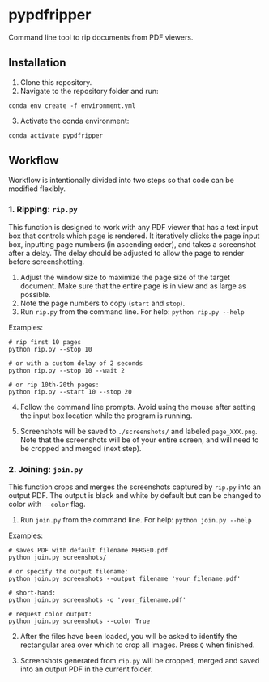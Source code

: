# pypdfripper

Command line tool to rip documents from PDF viewers. 

## Installation
1. Clone this repository. 
2. Navigate to the repository folder and run: 

```
conda env create -f environment.yml
```
3. Activate the conda environment: 
```
conda activate pypdfripper
``` 

## Workflow

Workflow is intentionally divided into two steps so that code can be modified flexibly.

### 1. Ripping: `rip.py`
This function is designed to work with any PDF viewer that has a text input box that controls which page is rendered. 
It iteratively clicks the page input box, inputting page numbers (in ascending order), and takes a screenshot after a delay. 
The delay should be adjusted to allow the page to render before screenshotting.

1. Adjust the window size to maximize the page size of the target document. Make sure that the entire page is in view and as large as possible. 
2. Note the page numbers to copy (`start` and `stop`).
3. Run `rip.py` from the command line. For help: `python rip.py --help`

Examples:

```
# rip first 10 pages
python rip.py --stop 10
```
```
# or with a custom delay of 2 seconds 
python rip.py --stop 10 --wait 2
```
```
# or rip 10th-20th pages:
python rip.py --start 10 --stop 20 
```



4. Follow the command line prompts. Avoid using the mouse after setting the input box location while the program is running. 

5. Screenshots will be saved to `./screenshots/` and labeled `page_XXX.png`. Note that the screenshots will be of your entire screen, and will need to be cropped and merged (next step).



### 2. Joining: `join.py`
This function crops and merges the screenshots captured by `rip.py` into an output PDF. The output is black and white by default but can be changed to color with `--color` flag.

1. Run `join.py` from the command line. For help: `python join.py --help`

Examples: 
```
# saves PDF with default filename MERGED.pdf
python join.py screenshots/
```
```
# or specify the output filename: 
python join.py screenshots --output_filename 'your_filename.pdf'

# short-hand: 
python join.py screenshots -o 'your_filename.pdf'
```
```
# request color output:
python join.py screenshots --color True
```


2. After the files have been loaded, you will be asked to identify the rectangular area over which to crop all images. Press `Q` when finished. 

3. Screenshots generated from `rip.py` will be cropped, merged and saved into an output PDF in the current folder. 

